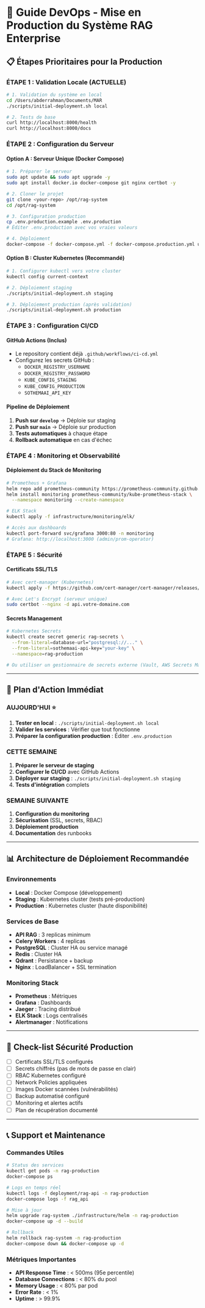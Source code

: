# 🚀 Guide DevOps - Mise en Production du Système RAG Enterprise

## 📋 Étapes Prioritaires pour la Production

### **ÉTAPE 1 : Validation Locale (ACTUELLE)**
```bash
# 1. Validation du système en local
cd /Users/abderrahman/Documents/MAR
./scripts/initial-deployment.sh local

# 2. Tests de base
curl http://localhost:8000/health
curl http://localhost:8000/docs
```

### **ÉTAPE 2 : Configuration du Serveur**

#### **Option A : Serveur Unique (Docker Compose)**
```bash
# 1. Préparer le serveur
sudo apt update && sudo apt upgrade -y
sudo apt install docker.io docker-compose git nginx certbot -y

# 2. Cloner le projet
git clone <your-repo> /opt/rag-system
cd /opt/rag-system

# 3. Configuration production
cp .env.production.example .env.production
# Éditer .env.production avec vos vraies valeurs

# 4. Déploiement
docker-compose -f docker-compose.yml -f docker-compose.production.yml up -d
```

#### **Option B : Cluster Kubernetes (Recommandé)**
```bash
# 1. Configurer kubectl vers votre cluster
kubectl config current-context

# 2. Déploiement staging
./scripts/initial-deployment.sh staging

# 3. Déploiement production (après validation)
./scripts/initial-deployment.sh production
```

### **ÉTAPE 3 : Configuration CI/CD**

#### **GitHub Actions (Inclus)**
- Le repository contient déjà `.github/workflows/ci-cd.yml`
- Configurez les secrets GitHub :
  - `DOCKER_REGISTRY_USERNAME`
  - `DOCKER_REGISTRY_PASSWORD`
  - `KUBE_CONFIG_STAGING`
  - `KUBE_CONFIG_PRODUCTION`
  - `SOTHEMAAI_API_KEY`

#### **Pipeline de Déploiement**
1. **Push sur `develop`** → Déploie sur staging
2. **Push sur `main`** → Déploie sur production
3. **Tests automatiques** à chaque étape
4. **Rollback automatique** en cas d'échec

### **ÉTAPE 4 : Monitoring et Observabilité**

#### **Déploiement du Stack de Monitoring**
```bash
# Prometheus + Grafana
helm repo add prometheus-community https://prometheus-community.github.io/helm-charts
helm install monitoring prometheus-community/kube-prometheus-stack \
  --namespace monitoring --create-namespace

# ELK Stack
kubectl apply -f infrastructure/monitoring/elk/

# Accès aux dashboards
kubectl port-forward svc/grafana 3000:80 -n monitoring
# Grafana: http://localhost:3000 (admin/prom-operator)
```

### **ÉTAPE 5 : Sécurité**

#### **Certificats SSL/TLS**
```bash
# Avec cert-manager (Kubernetes)
kubectl apply -f https://github.com/cert-manager/cert-manager/releases/download/v1.13.0/cert-manager.yaml

# Avec Let's Encrypt (serveur unique)
sudo certbot --nginx -d api.votre-domaine.com
```

#### **Secrets Management**
```bash
# Kubernetes Secrets
kubectl create secret generic rag-secrets \
  --from-literal=database-url="postgresql://..." \
  --from-literal=sothemaai-api-key="your-key" \
  --namespace=rag-production

# Ou utiliser un gestionnaire de secrets externe (Vault, AWS Secrets Manager)
```

---

## 🎯 Plan d'Action Immédiat

### **AUJOURD'HUI** ⭐
1. **Tester en local** : `./scripts/initial-deployment.sh local`
2. **Valider les services** : Vérifier que tout fonctionne
3. **Préparer la configuration production** : Éditer `.env.production`

### **CETTE SEMAINE**
1. **Préparer le serveur de staging**
2. **Configurer le CI/CD** avec GitHub Actions
3. **Déployer sur staging** : `./scripts/initial-deployment.sh staging`
4. **Tests d'intégration** complets

### **SEMAINE SUIVANTE**
1. **Configuration du monitoring**
2. **Sécurisation** (SSL, secrets, RBAC)
3. **Déploiement production**
4. **Documentation** des runbooks

---

## 📊 Architecture de Déploiement Recommandée

### **Environnements**
- **Local** : Docker Compose (développement)
- **Staging** : Kubernetes cluster (tests pré-production)
- **Production** : Kubernetes cluster (haute disponibilité)

### **Services de Base**
- **API RAG** : 3 replicas minimum
- **Celery Workers** : 4 replicas
- **PostgreSQL** : Cluster HA ou service managé
- **Redis** : Cluster HA
- **Qdrant** : Persistance + backup
- **Nginx** : LoadBalancer + SSL termination

### **Monitoring Stack**
- **Prometheus** : Métriques
- **Grafana** : Dashboards
- **Jaeger** : Tracing distribué
- **ELK Stack** : Logs centralisés
- **Alertmanager** : Notifications

---

## 🔐 Check-list Sécurité Production

- [ ] Certificats SSL/TLS configurés
- [ ] Secrets chiffrés (pas de mots de passe en clair)
- [ ] RBAC Kubernetes configuré
- [ ] Network Policies appliquées
- [ ] Images Docker scannées (vulnérabilités)
- [ ] Backup automatisé configuré
- [ ] Monitoring et alertes actifs
- [ ] Plan de récupération documenté

---

## 📞 Support et Maintenance

### **Commandes Utiles**
```bash
# Status des services
kubectl get pods -n rag-production
docker-compose ps

# Logs en temps réel
kubectl logs -f deployment/rag-api -n rag-production
docker-compose logs -f rag_api

# Mise à jour
helm upgrade rag-system ./infrastructure/helm -n rag-production
docker-compose up -d --build

# Rollback
helm rollback rag-system -n rag-production
docker-compose down && docker-compose up -d
```

### **Métriques Importantes**
- **API Response Time** : < 500ms (95e percentile)
- **Database Connections** : < 80% du pool
- **Memory Usage** : < 80% par pod
- **Error Rate** : < 1%
- **Uptime** : > 99.9%
